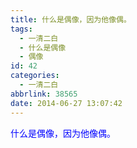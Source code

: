 ```yaml
---
title: 什么是偶像，因为他像偶。
tags:
  - 一清二白
  - 什么是偶像
  - 偶像
id: 42
categories:
  - 一清二白
abbrlink: 38565
date: 2014-06-27 13:07:42
---
```


<span style="color: #0000ff;">什么是偶像，因为他像偶。</span>